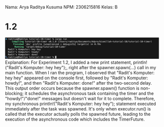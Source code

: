 Nama: Arya Raditya Kusuma
NPM: 2306215816
Kelas: B

# 1.2
![img1](img1.png)
Explanation: For Experiment 1.2, I added a new print statement, println!("Radit's Komputer: hey hey");, right after the spawner.spawn(...) call in my main function. When I ran the program, I observed that "Radit's Komputer: hey hey" appeared on the console first, followed by "Radit's Komputer: howdy!", and then "Radit's Komputer: done!" after the two-second delay. This output order occurs because the spawner.spawn() function is non-blocking; it schedules the asynchronous task containing the timer and the "howdy!"/"done!" messages but doesn't wait for it to complete. Therefore, my synchronous println!("Radit's Komputer: hey hey"); statement executed immediately after the task was spawned. It's only when executor.run() is called that the executor actually polls the spawned future, leading to the execution of the asynchronous code which includes the TimerFuture.